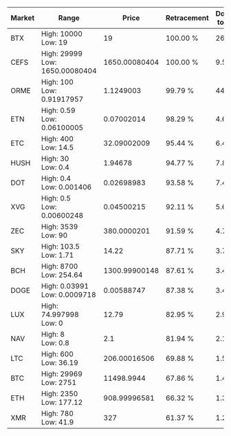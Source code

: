 | Market | Range | Price| Retracement | Doubles to 50% |
| --- | --- | --- | --- | --- |
| BTX | High: 10000<br />Low: 19 | 19 | 100.00 % | 263.66 |
| CEFS | High: 29999<br />Low: 1650.00080404 | 1650.00080404 | 100.00 % | 9.59 |
| ORME | High: 100<br />Low: 0.91917957 | 1.1249003 | 99.79 % | 44.86 |
| ETN | High: 0.59<br />Low: 0.06100005 | 0.07002014 | 98.29 % | 4.65 |
| ETC | High: 400<br />Low: 14.5 | 32.09002009 | 95.44 % | 6.46 |
| HUSH | High: 30<br />Low: 0.4 | 1.94678 | 94.77 % | 7.81 |
| DOT | High: 0.4<br />Low: 0.001406 | 0.02698983 | 93.58 % | 7.44 |
| XVG | High: 0.5<br />Low: 0.00600248 | 0.04500215 | 92.11 % | 5.62 |
| ZEC | High: 3539<br />Low: 90 | 380.0000201 | 91.59 % | 4.77 |
| SKY | High: 103.5<br />Low: 1.71 | 14.22 | 87.71 % | 3.70 |
| BCH | High: 8700<br />Low: 254.64 | 1300.99900148 | 87.61 % | 3.44 |
| DOGE | High: 0.03991<br />Low: 0.0009718 | 0.00588747 | 87.38 % | 3.47 |
| LUX | High: 74.997998<br />Low: 0 | 12.79 | 82.95 % | 2.93 |
| NAV | High: 8<br />Low: 0.8 | 2.1 | 81.94 % | 2.10 |
| LTC | High: 600<br />Low: 36.19 | 206.00016506 | 69.88 % | 1.54 |
| BTC | High: 29969<br />Low: 2751 | 11498.9944 | 67.86 % | 1.42 |
| ETH | High: 2350<br />Low: 177.12 | 908.99996581 | 66.32 % | 1.39 |
| XMR | High: 780<br />Low: 41.9 | 327 | 61.37 % | 1.26 |
